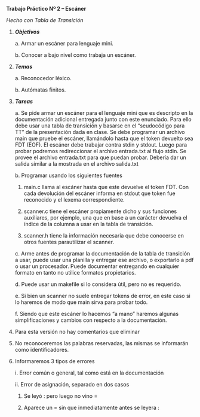 **Trabajo Práctico Nº 2 – Escáner**

*Hecho con Tabla de Transición*
1. *__Objetivos__*

    a. Armar un escáner para lenguaje mini.

    b. Conocer a bajo nivel como trabaja un escáner.

2. *__Temas__*

    a. Reconocedor léxico.

    b. Autómatas finitos.

3. *__Tareas__*

    a. Se pide armar un escáner para el lenguaje mini que es descripto en la documentación adicional entregada junto con este enunciado. Para ello debe usar una tabla de transición y basarse en el “seudocódigo para TT” de la presentación dada en clase.
    Se debe programar un archivo main que pruebe el escáner, llamándolo hasta que el token devuelto sea FDT (EOF).
    El escáner debe trabajar contra stdin y stdout. Luego para probar podremos redireccionar el archivo entrada.txt al flujo stdin. Se provee el archivo entrada.txt para que puedan probar. Debería dar un salida similar a la mostrada en el archivo salida.txt

    b. Programar usando los siguientes fuentes

     1) main.c llama al escáner hasta que este devuelve el token FDT. Con cada devolución del escáner informa en stdout que token fue reconocido y el lexema correspondiente.

    2) scanner.c tiene el escáner propiamente dicho y sus funciones auxiliares, por ejemplo, una que en base a un carácter devuelva el índice de la columna a usar en la tabla de transición.

    3) scanner.h tiene la información necesaria que debe conocerse en otros fuentes parautilizar el scanner.

    c. Arme antes de programar la documentación de la tabla de transición a usar, puede usar una planilla y entregar ese archivo, o exportarlo a pdf o usar un procesador. Puede documentar entregando en cualquier formato en tanto no utilice formatos propietarios.

    d. Puede usar un makefile si lo considera útil, pero no es requerido.

    e. Si bien un scanner no suele entregar tokens de error, en este caso si lo haremos de modo que main sirva para probar todo.

    f. Siendo que este escáner lo hacemos “a mano” haremos algunas simplificaciones y cambios con respecto a la documentación.

1. Para esta versión no hay comentarios que eliminar

2. No reconoceremos las palabras reservadas, las mismas se informarán como
identificadores.

3. Informaremos 3 tipos de errores

    i. Error común o general, tal como está en la documentación

    ii. Error de asignación, separado en dos casos

    1) Se leyó : pero luego no vino =

    2) Aparece un = sin que inmediatamente antes se leyera :

